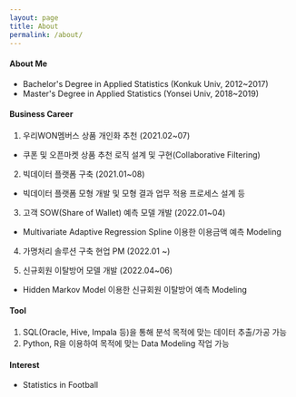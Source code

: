 ```yaml
---
layout: page
title: About
permalink: /about/
---
```



#### About Me

- Bachelor's Degree in Applied Statistics (Konkuk Univ, 2012~2017)
- Master's Degree in Applied Statistics (Yonsei Univ, 2018~2019)

#### Business Career

1. 우리WON멤버스 상품 개인화 추천 (2021.02~07)
 - 쿠폰 및 오픈마켓 상품 추천 로직 설계 및 구현(Collaborative Filtering)

2. 빅데이터 플랫폼 구축 (2021.01~08)
 - 빅데이터 플랫폼 모형 개발 및 모형 결과 업무 적용 프로세스 설계 등

3. 고객 SOW(Share of Wallet) 예측 모델 개발 (2022.01~04)
 - Multivariate Adaptive Regression Spline 이용한 이용금액 예측 Modeling

4. 가명처리 솔루션 구축 현업 PM (2022.01 ~)

5. 신규회원 이탈방어 모델 개발 (2022.04~06)
 - Hidden Markov Model 이용한 신규회원 이탈방어 예측 Modeling


#### Tool
1. SQL(Oracle, Hive, Impala 등)을 통해 분석 목적에 맞는 데이터 추출/가공 가능
2. Python, R을 이용하여 목적에 맞는 Data Modeling 작업 가능

#### Interest
- Statistics in Football


[centrarium]: https://github.com/bencentra/centrarium
[bencentra]: http://bencentra.com
[jekyll]: https://github.com/jekyll/jekyll
